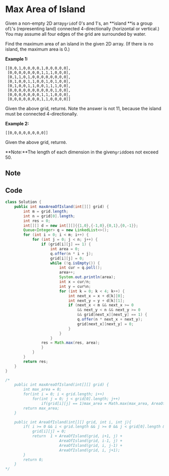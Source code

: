 # Max Area of Island

Given a non-empty 2D array`grid`of 0's and 1's, an **island **is a group of`1`'s (representing land) connected 4-directionally (horizontal or vertical.) You may assume all four edges of the grid are surrounded by water.

Find the maximum area of an island in the given 2D array. (If there is no island, the maximum area is 0.)

**Example 1:**

```
[[0,0,1,0,0,0,0,1,0,0,0,0,0],
 [0,0,0,0,0,0,0,1,1,1,0,0,0],
 [0,1,1,0,1,0,0,0,0,0,0,0,0],
 [0,1,0,0,1,1,0,0,1,0,1,0,0],
 [0,1,0,0,1,1,0,0,1,1,1,0,0],
 [0,0,0,0,0,0,0,0,0,0,1,0,0],
 [0,0,0,0,0,0,0,1,1,1,0,0,0],
 [0,0,0,0,0,0,0,1,1,0,0,0,0]]
```

Given the above grid, return`6`. Note the answer is not 11, because the island must be connected 4-directionally.

**Example 2:**

```
[[0,0,0,0,0,0,0,0]]
```

Given the above grid, return`0`.

**Note:**The length of each dimension in the given`grid`does not exceed 50.

## Note

## Code

```java
class Solution {
    public int maxAreaOfIsland(int[][] grid) {
        int m = grid.length;
        int n = grid[0].length;
        int res = 0;
        int[][] d = new int[][]{{1,0},{-1,0},{0,1},{0,-1}};
        Queue<Integer> q = new LinkedList<>();
        for (int i = 0; i < m; i++) {
            for (int j = 0; j < n; j++) {
                if (grid[i][j] == 1) {
                    int area = 0;
                    q.offer(n * i + j);
                    grid[i][j] = 0;
                    while (!q.isEmpty()) {
                        int cur = q.poll();
                        area++;
                        System.out.println(area);
                        int x = cur/n;
                        int y = cur%n;
                        for (int k = 0; k < 4; k++) {
                            int next_x = x + d[k][0];
                            int next_y = y + d[k][1];
                            if (next_x < m && next_x >= 0 
                                && next_y < n && next_y >= 0 
                                && grid[next_x][next_y] == 1) {
                                q.offer(n * next_x + next_y);
                                grid[next_x][next_y] = 0;
                            }
                        }
                    }
                res = Math.max(res, area);
                }
            }
        }
        return res;
    }
}

/*
    public int maxAreaOfIsland(int[][] grid) {
        int max_area = 0;
        for(int i = 0; i < grid.length; i++)
            for(int j = 0; j < grid[0].length; j++)
                if(grid[i][j] == 1)max_area = Math.max(max_area, AreaOfIsland(grid, i, j));
        return max_area;
    }

    public int AreaOfIsland(int[][] grid, int i, int j){
        if( i >= 0 && i < grid.length && j >= 0 && j < grid[0].length && grid[i][j] == 1){
            grid[i][j] = 0;
            return  1 + AreaOfIsland(grid, i+1, j) + 
                        AreaOfIsland(grid, i-1, j) + 
                        AreaOfIsland(grid, i, j-1) + 
                        AreaOfIsland(grid, i, j+1);
        }
        return 0;
    }
*/
```
